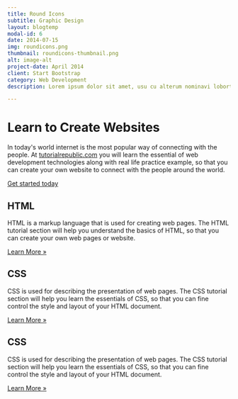 ```yaml
---
title: Round Icons
subtitle: Graphic Design
layout: blogtemp
modal-id: 6
date: 2014-07-15
img: roundicons.png
thumbnail: roundicons-thumbnail.png
alt: image-alt
project-date: April 2014
client: Start Bootstrap
category: Web Development
description: Lorem ipsum dolor sit amet, usu cu alterum nominavi lobortis. At duo novum diceret. Tantas apeirian vix et, usu sanctus postulant inciderint ut, populo diceret necessitatibus in vim. Cu eum dicam feugiat noluisse.

---
```

<div class="container">
	<div class="blog-container">
        <h1>Learn to Create Websites</h1>
        <p>In today's world internet is the most popular way of connecting with the people. At <a href="http://www.tutorialrepublic.com" target="_blank">tutorialrepublic.com</a> you will learn the essential of web development technologies along with real life practice example, so that you can create your own website to connect with the people around the world.</p>
        <p><a href="http://www.tutorialrepublic.com" target="_blank" class="btn btn-success btn-lg">Get started today</a></p>
    </div>
    <div class="row">
        <div class="col-xs-12 col-sm-6 col-lg-8">
            <h2>HTML</h2>
            <p>HTML is a markup language that is used for creating web pages. The HTML tutorial section will help you understand the basics of HTML, so that you can create your own web pages or website.</p>
            <p><a href="http://www.tutorialrepublic.com/html-tutorial/" target="_blank" class="btn btn-success">Learn More &raquo;</a></p>
             <h2>CSS</h2>
            <p>CSS is used for describing the presentation of web pages. The CSS tutorial section will help you learn the essentials of CSS, so that you can fine control the style and layout of your HTML document.</p>
            <p><a href="http://www.tutorialrepublic.com/css-tutorial/" target="_blank" class="btn btn-success">Learn More &raquo;</a></p>
             <h2>CSS</h2>
            <p>CSS is used for describing the presentation of web pages. The CSS tutorial section will help you learn the essentials of CSS, so that you can fine control the style and layout of your HTML document.</p>
            <p><a href="http://www.tutorialrepublic.com/css-tutorial/" target="_blank" class="btn btn-success">Learn More &raquo;</a></p>
        </div>